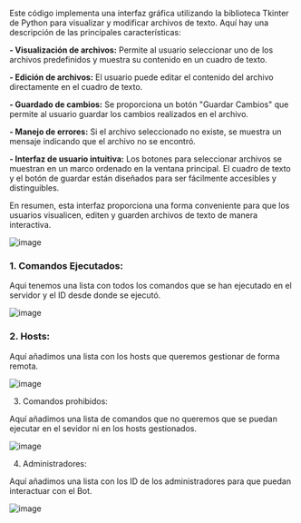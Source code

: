 Este código implementa una interfaz gráfica utilizando la biblioteca Tkinter de Python para visualizar y modificar archivos de texto. Aquí hay una descripción de las principales características:

  **- Visualización de archivos:** Permite al usuario seleccionar uno de los archivos predefinidos y muestra su contenido en un cuadro de texto.

  **- Edición de archivos:** El usuario puede editar el contenido del archivo directamente en el cuadro de texto.

  **- Guardado de cambios:** Se proporciona un botón "Guardar Cambios" que permite al usuario guardar los cambios realizados en el archivo.

  **- Manejo de errores:** Si el archivo seleccionado no existe, se muestra un mensaje indicando que el archivo no se encontró.

  **- Interfaz de usuario intuitiva:** Los botones para seleccionar archivos se muestran en un marco ordenado en la ventana principal. El cuadro de texto y el botón de guardar están diseñados para ser fácilmente accesibles y distinguibles.

En resumen, esta interfaz proporciona una forma conveniente para que los usuarios visualicen, editen y guarden archivos de texto de manera interactiva.


![image](https://github.com/Scosrom/ManoliBot-Telegram/assets/114906778/91e22c5e-d6e1-4654-b177-95efc70ae42a)


### 1. Comandos Ejecutados:

Aqui tenemos una lista con todos los comandos que se han ejecutado en el servidor y el ID desde donde se ejecutó.

![image](https://github.com/Scosrom/ManoliBot-Telegram/assets/114906778/cffd66c5-383d-4997-840b-be607d1425b1)



### 2. Hosts:

Aquí añadimos una lista con los hosts que queremos gestionar de forma remota. 

![image](https://github.com/Scosrom/ManoliBot-Telegram/assets/114906778/b66c5fb5-e643-48d5-b946-bb2fa6378f0b)


3. Comandos prohibidos:

Aquí añadimos una lista de comandos que no queremos que se puedan ejecutar en el sevidor ni en los hosts gestionados. 

![image](https://github.com/Scosrom/ManoliBot-Telegram/assets/114906778/36823e7b-f1d5-4cec-9692-479ac30b6b0c)


4. Administradores:

Aquí añadimos una lista con los ID de los administradores para que puedan interactuar con el Bot. 

![image](https://github.com/Scosrom/ManoliBot-Telegram/assets/114906778/c33317c3-fa6d-4fb7-82ff-55ee71043081)
